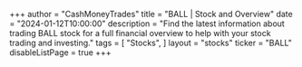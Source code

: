+++
author = "CashMoneyTrades"
title = "BALL | Stock and Overview"
date = "2024-01-12T10:00:00"
description = "Find the latest information about trading BALL stock for a full financial overview to help with your stock trading and investing."
tags = [
   "Stocks",
]
layout = "stocks"
ticker = "BALL"
disableListPage = true
+++
